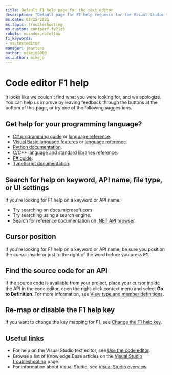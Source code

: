 ```yaml
---
title: Default F1 help page for the text editor
description: "Default page for F1 help requests for the Visual Studio text editor"
ms.date: 03/25/2021
ms.topic: troubleshooting
ms.custom: contperf-fy21q3
robots: noindex,nofollow
f1_keywords:
- vs.texteditor
manager: jmartens
author: mikejo5000
ms.author: mikejo
---
```

# Code editor F1 help

It looks like we couldn't find what you were looking for, and we apologize. You can help us improve by leaving feedback through the buttons at the bottom of this page, or try one of the following suggestions.

## Get help for your programming language?

- [C# programming guide](/dotnet/csharp/programming-guide/) or [language reference](/dotnet/csharp/language-reference/).
- [Visual Basic language features](/dotnet/visual-basic/programming-guide/language-features/) or [language reference](/dotnet/visual-basic/language-reference/).
- [Python documentation](https://docs.python.org/).
- [C/C++ language and standard libraries reference](/cpp/cpp/c-cpp-language-and-standard-libraries).
- [F# guide](/dotnet/fsharp/).
- [TypeScript documentation](https://www.typescriptlang.org/docs).

## Search for help on keyword, API name, file type, or UI settings

If you're looking for F1 help on a keyword or API name:

- Try searching on [docs.microsoft.com](/)
- Try searching using a search engine.
- Search for reference documentation on [.NET API browser](/dotnet/api/).

## Cursor position

If you're looking for F1 help on a keyword or API name, be sure you position the cursor inside or just to the right of the word before you press **F1**.

## Find the source code for an API

If the source code is available from your project, place your cursor inside the API in the code editor, open the right-click context menu and select **Go to Definition**. For more information, see [View type and member definitions](../../ide/go-to-and-peek-definition.md).

## Re-map or disable the F1 help key

If you want to change the key mapping for F1, see [Change the F1 help key](../not-in-toc/change-f1-help-key.md).

## Useful links

- For help on the Visual Studio text editor, see [Use the code editor](../../ide/writing-code-in-the-code-and-text-editor.md).
- Browse a list of Knowledge Base articles on the [Visual Studio troubleshooting](/troubleshoot/visualstudio/welcome-visual-studio/) page.
- For information about Visual Studio, see [Visual Studio overview](../../get-started/visual-studio-ide.md).